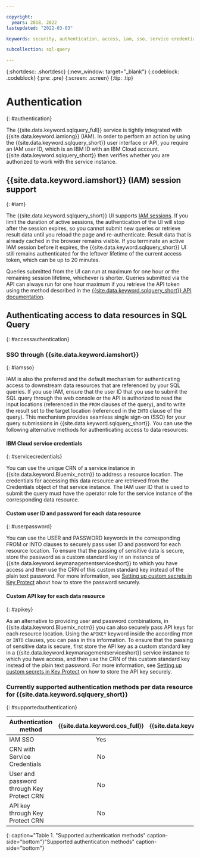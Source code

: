 ```yaml
---

copyright:
  years: 2018, 2022
lastupdated: "2022-03-03"

keywords: security, authentication, access, iam, sso, service credential

subcollection: sql-query

---
```


{:shortdesc: .shortdesc}
{:new_window: target="_blank"}
{:codeblock: .codeblock}
{:pre: .pre}
{:screen: .screen}
{:tip: .tip}

# Authentication
{: #authentication}

The {{site.data.keyword.sqlquery_full}} service is tightly integrated with {{site.data.keyword.iamlong}} (IAM). In order to perform an action by using the {{site.data.keyword.sqlquery_short}} user interface or API, you require an IAM user ID, which is an IBM ID with an IBM Cloud account. {{site.data.keyword.sqlquery_short}} then verifies whether you are authorized to work with the service instance.

## {{site.data.keyword.iamshort}} (IAM) session support
{: #iam}

The {{site.data.keyword.sqlquery_short}} UI supports [IAM sessions](/docs/account?topic=account-iam-work-sessions). If you limit the duration of active sessions, the authentication of the UI will stop after the session expires, so you cannot submit new queries or retrieve result data until you reload the page and re-authenticate. Result data that is already cached in the browser remains visible. If you terminate an active IAM session before it expires, the {{site.data.keyword.sqlquery_short}} UI still remains authenticated for the leftover lifetime of the current access token, which can be up to 20 minutes.

Queries submitted from the UI can run at maximum for one hour or the remaining session lifetime, whichever is shorter. Queries submitted via the API can always run for one hour maximum if you retrieve the API token using the method described in the [{{site.data.keyword.sqlquery_short}} API documentation](https://cloud.ibm.com/apidocs/sql-query-v3).

## Authenticating access to data resources in SQL Query
{: #accessauthentication}

### SSO through {{site.data.keyword.iamshort}}
{: #iamsso}

IAM is also the preferred and the default mechanism for authenticating access to downstream data resources that are referenced by your SQL queries. If you use IAM, ensure that the user ID that you use to submit the SQL query through the web console or the API is authorized to read the input locations (referenced in the `FROM` clauses of the query), and to write the result set to the target location (referenced in the `INTO` clause of the query). This mechanism provides seamless single sign-on (SSO) for your query submissions in {{site.data.keyword.sqlquery_short}}. You can use the following alternative methods for authenticating access to data resources:

#### IBM Cloud service credentials
{: #servicecredentials}

You can use the unique CRN of a service instance in {{site.data.keyword.Bluemix_notm}} to address a resource location. The credentials for accessing this data resource are retrieved from the Credentials object of that service instance. The IAM user ID that is used to submit the query must have the operator role for the service instance of the corresponding data resource.

#### Custom user ID and password for each data resource
{: #userpassword}

You can use the USER and PASSWORD keywords in the corresponding FROM or INTO clauses to securely pass user ID and password for each resource location. To ensure that the passing of sensitive data is secure, store the password as a custom standard key in an instance of {{site.data.keyword.keymanagementserviceshort}} to which you have access and then use the CRN of this custom standard key instead of the plain text password. For more information, see [Setting up custom secrets in Key Protect](/docs/sql-query?topic=sql-query-kpsetup) about how to store the password securely.

#### Custom API key for each data resource
{: #apikey}

As an alternative to providing user and password combinations, in {{site.data.keyword.Bluemix_notm}} you can also securely pass API keys for each resource location. Using the `APIKEY` keyword inside the according `FROM` or `INTO` clauses, you can pass in this information. To ensure that the passing of sensitive data is secure, first store the API key as a custom standard key in a {{site.data.keyword.keymanagementserviceshort}} service instance to which you have access, and then use the CRN of this custom standard key instead of the plain text password. For more information, see [Setting up custom secrets in Key Protect](/docs/sql-query?topic=sql-query-kpsetup) on how to store the API key securely.

### Currently supported authentication methods per data resource for {{site.data.keyword.sqlquery_short}}
{: #supportedauthentication}

| Authentication method                 | {{site.data.keyword.cos_full}}   | {{site.data.keyword.Db2_on_Cloud_long}}  | {{site.data.keyword.dashdblong}} |
| ---                                   | :---: | :---:        | :---:                  |
| IAM SSO                               | Yes   | Enterprise   | Enterprise             |
| CRN with Service Credentials          | No    | Yes          | Yes                    |
| User and password through Key Protect CRN | No    | Yes          | Yes                    |
| API key through Key Protect CRN           | No    | Enterprise   | Enterprise             |
{: caption="Table 1. "Supported authentication methods" caption-side="bottom"}"Supported authentication methods" caption-side="bottom"}
